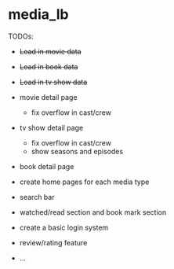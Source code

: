 # media_lb
TODOs:
- ~~Load in movie data~~
- ~~Load in book data~~
- ~~Load in tv show data~~
- movie detail page
  - fix overflow in cast/crew 
- tv show detail page
  - fix overflow in cast/crew
  - show seasons and episodes
  
- book detail page
- create home pages for each media type

- search bar
- watched/read section and book mark section
- create a basic login system
- review/rating feature
- ...
